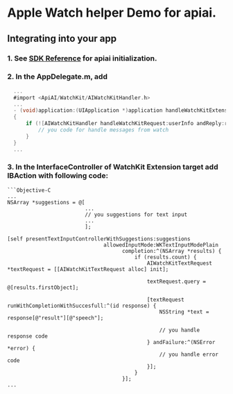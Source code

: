 Apple Watch helper Demo for apiai.
==============

## <a name="integratingintoyourapp"></a>Integrating into your app
### 1. See [SDK Reference](https://github.com/api-ai/api-ai-ios-sdk/blob/master/README.md) for apiai initialization.
### 2. In the AppDelegate.m, add
  ```Objective-C
    ...
    #import <ApiAI/WatchKit/AIWatchKitHandler.h>
    ...
    - (void)application:(UIApplication *)application handleWatchKitExtensionRequest:(NSDictionary *)userInfo reply:(void(^)(NSDictionary *replyInfo))reply
    {
        if (![AIWatchKitHandler handleWatchKitRequest:userInfo andReply:reply]) {
            // you code for handle messages from watch
        }
    }
    ...
  ```
### 3. In the InterfaceController of WatchKit Extension target add IBAction with following code:
    ```Objective-C
    ...
    NSArray *suggestions = @[
                             ...
                             // you suggestions for text input
                             ...
                             ];
    
    [self presentTextInputControllerWithSuggestions:suggestions
                                   allowedInputMode:WKTextInputModePlain
                                         completion:^(NSArray *results) {
                                             if (results.count) {
                                                 AIWatchKitTextRequest *textRequest = [[AIWatchKitTextRequest alloc] init];
                                                 
                                                 textRequest.query = @[results.firstObject];
                                                 
                                                 [textRequest runWithCompletionWithSuccesfull:^(id response) {
                                                     NSString *text = response[@"result"][@"speech"];
                                                     
                                                     // you handle response code
                                                 } andFailure:^(NSError *error) {
                                                     // you handle error code
                                                 }];
                                             }
                                         }];
    ...
  ```